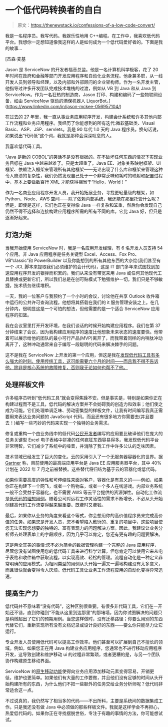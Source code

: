 # 一个低代码转换者的自白

> 原文：<https://thenewstack.io/confessions-of-a-low-code-convert/>

我是一名程序员。我写代码。我娱乐性地用 C++编程。在工作中，我喜欢低代码平台。我想你一定想知道像我这样的人是如何成为一个低代码爱好者的。下面是我的故事…

 [杰森·麦基

Jason 是 ServiceNow 的开发者福音总监。他是一名计算机科学极客，花了 20 年时间在政府和金融等部门开发应用程序和自动化业务流程。他身兼多职，从一线开发人员到领导和经理，以及内部和外部顾问的企业架构师。作为一名开发主管，他指导过许多开发团队完成技术堆栈的过渡，例如从 VB 到 Java 和从 Java 到 ServiceNow。作为一名狂热的制造商，Jason 打印、构建和编码了一些物联网设备，如由 ServiceNow 驱动的酒保机器人 LiquorBot。](https://www.linkedin.com/in/jason-mckee-056957104/) 

在过去的 27 年里，我一直从事业务应用程序开发，构建会计系统和许多其他内部工作流程和业务应用程序。我经历了你能想到的所有迭代:微软基础类、Visual Basic、ASP、JSP、servlets。我是 90 年代 1.0 天的 Java 程序员。换句话说，如果说出“代码低”这个词，我就是那种会深深叹息的人。

我喜欢低代码工具。

“Java 是新的 COBOL”的笑话不是没有根据的。在不破坏任何东西的情况下实现业务目标在 Java 中越来越难了。只是太超重了。Java EE、对象关系映射框架、UI 框架、依赖注入框架来管理所有其他框架——无论出现了什么库和框架来管理这种令人崩溃的复杂性，我们仍然发现自己处于一个非常乏味和耗时的映射和配置过程中，基本上要做数百行 XML 才能获得相当于“Hello，World！”

作为一名商业应用程序开发人员，我开始拓展业务，寻找更轻量级的框架，如 Python、Node、AWS 空间——除了依赖内部系统，我还能在那里托管什么呢？但是，即使是这样，它们也正在变得像 Java 一样复杂和笨重，然后你会发现自己仍然不得不选择和连接构建应用程序所需的所有不同的库。它比 Java 好，但只是逐渐好起来。

## 灯泡力矩

当我开始使用 ServiceNow 时，我是一名应用开发经理，有 6 名开发人员支持 54 个应用。非 Java 应用程序是任务关键型 Excel、Access、Fox Pro、VB“classic”和 PowerBuilder 以及你能想到的所有其他东西的大杂烩(我们甚至有一个 JCL 脚本来提取我们必须维护的会计代码)，这是 IT 部门多年来试图找到加速应用程序开发的银弹而积累的。我们从来没有带宽来用 Java 或任何其他现代工具替换或更新它们，所以我们总是在创可贴模式下勉强维护一切。我们只是不够敏捷，技术债务继续堆积。

一天，我的一位客户与我预约了一个小时的会议，讨论他在共享 Outlook 收件箱中运行的公共许可查询流程。他想将其搭载在我们的 it 服务管理安装之上。在几分钟内，很明显这是一个可怕的想法，但他需要的是一个适合 ServiceNow 应用程序的扣篮。

我在会议室里打开开发环境，在我们谈话的时候开始构建应用程序。我们在第 37 分钟结束了会议，因为我构建应用程序的速度比他想象未来状态的速度要快。他带着可以展示给他的团队的最小可行产品(MVP)离开了，而我带着同样的内啡肽冲动离开了，这种冲动通常来自于编写一段聪明的代码来解决棘手的问题。

这不是我在 ServiceNow 上开发的第一个应用，但这是我在[发现低代码工具有多么强大的时刻。使用传统工具，这可能需要六个月的时间——而且我不得不告诉他，除非是核心系统的故障修复，否则我无论如何也帮不了他。](https://www.servicenow.com/workflow/it-transformation/low-code-software-development-demand-reality-check/?campid=84354&cid=sc:brand:all:tns:q122:confessions_lowcode_convert_wwsn_article_link_1:22228:phdus:discov&utm_medium=sponsoredcontent&utm_source=tns)

## 处理样板文件

许多程序员听到“低代码工具”就会变得焦躁不安。但是事实是，特别是如果你正在构建过程而不是工具，低代码的解决方案并不会妨碍我的创造力和效率；他们使之成为可能。它们处理单调乏味、劳动密集型的样板文件，让我有时间编写我真正需要用来表达业务问题的 JavaScript 代码。而且还有很多地方你需要去(并且要去！)编写一些巧妙的代码来实现一个独特的业务需求。

修复或重构一个由业务线中的低代码[公民开发者](https://www.servicenow.com/workflow/employee-engagement/the-rise-of-citizen-developers/?campid=78942&cid=sc:brand:all:forbes:q122:enterprise_ux_heart_wwsn_article_link_2:22225:phdus:discov&utm_medium=sponsoredcontent&utm_source=forbes)编写的应用要比破译他们在庞大的任务关键型 Excel 电子表格中拼凑的任何疯狂东西容易得多。我发现低代码平台非常明智。它们减少了系统中的噪音，并消除了我工作中许多公认的乏味因素。

技术领域已经发生了巨大的变化。云的采用引入了一个无服务器容器化的世界。据 [Gartner](https://www.gartner.com/en/documents/4003532/how-to-navigate-the-application-platforms-market-including-cloud-native-low-code-and-saas) 称，目前使用的最高端应用平台是 Java EE 应用服务器平台，其中 40%计划在 2022 年 7 月之前被替换。这些替代将归结为基于云的容器化或低代码。

如果你需要高度的弹性和可伸缩性来面对客户，容器化是有意义的——例如，如果你正在构建下一个网飞，或者一个购物车，或者一个多人在线游戏。内部业务系统一般不会受益于容器化，也不需要 AWS 等云平台提供的资源弹性。自动化工作流是[低代码的理想用例](https://www.servicenow.com/workflow/crash-courses/how-to-get-started-with-low-code-development/?campid=78942&cid=sc:brand:all:forbes:q122:enterprise_ux_heart_wwsn_article_link_3:22226:phdus:discov&utm_medium=sponsoredcontent&utm_source=forbes)。随着公司对远程工作灵活性的需求不断增长，不必从头开始创建高代码工作流变得越来越重要。既费时又费钱。

最后，如果你从业务的角度来看这个等式，你会想用你的高价值程序员来完成高价值的任务。如果您是开发人员，您不希望陷入敷衍的、重复的项目中，这些项目使您无法实现您想要的独特的、富有表现力的问题解决方案。因此，我建议让业务分析师去处理表单上的字段顺序，因为几乎可以肯定，您还有更有趣的问题要解决。

这是两全其美的事情:您不必为简单的数据管理构建一个完整的 Java 应用程序，尽管您没有试图使用您的低代码工具来进行科学计算，但您肯定可以使用它来从电子表格和收件箱中获取流程，以实现高效、轻松的管理。流程自动化是一种定义非常明确的应用模式。为相同类型的用例从头开始一遍又一遍地构建没有太多意义，而且很快就会变得令人厌烦。低代码工具让业务工作流程应用的自动化变得异常迅速。

## 提高生产力

低代码并不意味着“没有代码”，这种区别很重要。有很多非代码工具，它们在一开始还不错，直到你碰到“不能从这里到达那里”的那堵墙，因为你试图解决的问题只是稍微超出了它们的预期用例。当您这样做时，没有迁移路径；你要么用别的东西代替它们，重新实现所有没有文档记录或设计良好的东西——要么你只能尽力让它运行。

专业开发人员使用低代码可以提高工作效率。他们甚至可以扩展到自己不擅长的领域。例如，如果您正在用 Java 构建业务应用程序，您通常也不进行移动应用程序开发，这导致创建和维护移动 ui 的过程非常繁琐，或者更糟的是，与另一个团队协作构建原生移动界面。

ServiceNow 的[原生移动功能](https://www.servicenow.com/solutions/build-and-automate/low-code-app-development.html?campid=84354&cid=sc:brand:all:tns:q122:confessions_lowcode_convert_wwsn_article_link_4:22231:phdus:discov&utm_medium=sponsoredcontent&utm_source=tns)使得向业务应用添加移动元素变得容易，开销更低，维护也更简单。如果他们有大量的工作要做，并且他们没有足够的时间从头开始构建所有的东西，为什么他们不把一些额外的任务交给业务分析师呢？低代码非常适合这一点。

不过说真的，我仍然写了相当多的代码——不出所料，主要是系统间的数据集成工作。只是我还没有做 Java 中必须做的那些样板文件。我就是这样学会不再担心，热爱低代码的。如果你正在寻找摆脱世俗，专注于有趣的事情的方法，你可能想试试。

<svg xmlns:xlink="http://www.w3.org/1999/xlink" viewBox="0 0 68 31" version="1.1"><title>Group</title> <desc>Created with Sketch.</desc></svg>